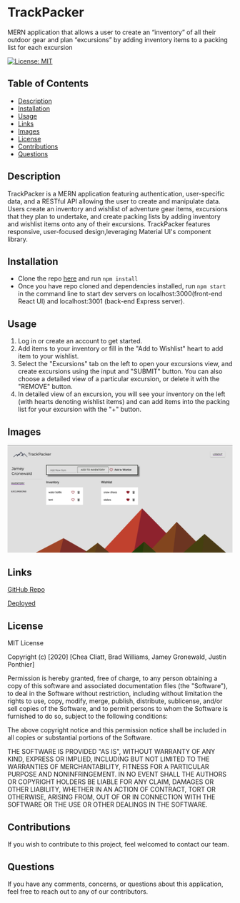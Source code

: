 # TrackPacker
MERN application that allows a user to create an “inventory” of all their outdoor gear and plan “excursions” by adding inventory items to a packing list for each excursion

[![License: MIT](https://img.shields.io/badge/License-MIT-yellow.svg)](https://opensource.org/licenses/MIT)

## Table of Contents
* [Description](#description)
* [Installation](#installation)
* [Usage](#usage)
* [Links](#links)
* [Images](#images)
* [License](#license) 
* [Contributions](#contributions)
* [Questions](#questions)  

## Description
TrackPacker is a MERN application featuring authentication, user-specific data, and a RESTful API allowing the user to create and manipulate data. Users create an inventory and wishlist of adventure gear items, excursions that they plan to undertake, and create packing lists by adding inventory and wishlist items onto any of their excursions. TrackPacker features responsive, user-focused design,leveraging Material UI's component library.

## Installation

* Clone the repo [here](http://www.github.com/jameygronewald/trackPacker) and run  ```npm install```
* Once you have repo cloned and dependencies installed, run  ```npm start``` in the command line to start dev servers on localhost:3000(front-end React UI) and localhost:3001 (back-end Express server).

## Usage

1. Log in or create an account to get started.
2. Add items to your inventory or fill in the "Add to Wishlist" heart to add item to your wishlist.
3. Select the "Excursions" tab on the left to open your excursions view, and create excursions using the input and "SUBMIT" button. You can also choose a detailed view of a particular excursion, or delete it with the "REMOVE" button.
4. In detailed view of an excursion, you will see your inventory on the left (with hearts denoting wishlist items) and can add items into the packing list for your excursion with the "+" button.

## Images
![Inventory Page](./screenshots/trackPackerInventory.png)

## Links
[GitHub Repo](https://github.com/jameygronewald/trackPacker)

[Deployed](https://trackpacker.herokuapp.com/)

## License

MIT License

Copyright (c) [2020] [Chea Cliatt, Brad Williams, Jamey Gronewald, Justin Ponthier]

Permission is hereby granted, free of charge, to any person obtaining a copy
of this software and associated documentation files (the "Software"), to deal
in the Software without restriction, including without limitation the rights
to use, copy, modify, merge, publish, distribute, sublicense, and/or sell
copies of the Software, and to permit persons to whom the Software is
furnished to do so, subject to the following conditions:

The above copyright notice and this permission notice shall be included in all
copies or substantial portions of the Software.

THE SOFTWARE IS PROVIDED "AS IS", WITHOUT WARRANTY OF ANY KIND, EXPRESS OR
IMPLIED, INCLUDING BUT NOT LIMITED TO THE WARRANTIES OF MERCHANTABILITY,
FITNESS FOR A PARTICULAR PURPOSE AND NONINFRINGEMENT. IN NO EVENT SHALL THE
AUTHORS OR COPYRIGHT HOLDERS BE LIABLE FOR ANY CLAIM, DAMAGES OR OTHER
LIABILITY, WHETHER IN AN ACTION OF CONTRACT, TORT OR OTHERWISE, ARISING FROM,
OUT OF OR IN CONNECTION WITH THE SOFTWARE OR THE USE OR OTHER DEALINGS IN THE
SOFTWARE.

## Contributions
If you wish to contribute to this project, feel welcomed to contact our team.

## Questions
If you have any comments, concerns, or questions about this application, feel free to reach out to any of our contributors.